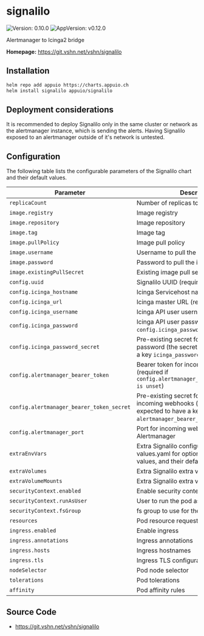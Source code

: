 # signalilo

![Version: 0.10.0](https://img.shields.io/badge/Version-0.10.0-informational?style=flat-square) ![AppVersion: v0.12.0](https://img.shields.io/badge/AppVersion-v0.12.0-informational?style=flat-square)

Alertmanager to Icinga2 bridge

**Homepage:** <https://git.vshn.net/vshn/signalilo>

## Installation

```bash
helm repo add appuio https://charts.appuio.ch
helm install signalilo appuio/signalilo
```
<!---
The README.md file is automatically generated with helm-docs!

Edit the README.gotmpl.md template instead.
-->

## Deployment considerations

It is recommended to deploy Signalilo only in the same cluster or network as the alertmanager instance, which is sending the alerts.
Having Signalilo exposed to an alertmanager outside of it's network is untested. 

## Configuration

The following table lists the configurable parameters of the Signalilo chart and their default values.

Parameter | Description | Default
--- | --- | ---
`replicaCount` | Number of replicas to run | `1`
`image.registry` | Image registry | `docker.io`
`image.repository` | Image repository | `vshn/signalilo`
`image.tag` | Image tag | `v0.8.0`
`image.pullPolicy` | Image pull policy | `IfNotPresent`
`image.username` | Username to pull the image | `""`
`image.password` | Password to pull the image | `""`
`image.existingPullSecret` | Existing image pull secret | `""`
`config.uuid` | Signalilo UUID (required) |
`config.icinga_hostname` | Icinga Servicehost name (required) |
`config.icinga_url` | Icinga master URL (required) |
`config.icinga_username` | Icinga API user username (required) |
`config.icinga_password` | Icinga API user password (required if `config.icinga_password_secret` is unset) |
`config.icinga_password_secret` | Pre-existing secret for icinga API user password (the secret is expected to have a key `icinga_password`) |
`config.alertmanager_bearer_token` | Bearer token for incoming webhooks (required if `config.alertmanager_bearer_token_secret is unset`) |
`config.alertmanager_bearer_token_secret` | Pre-existing secret for bearer token for incoming webhooks (the secret is expected to have a key `alertmanager_bearer_token`) |
`config.alertmanager_port` | Port for incoming webhooks from Alertmanager | `8888`
`extraEnvVars` | Extra Signalilo configuration (see values.yaml for optional configuration values, and their defaults) | `[]`
`extraVolumes` | Extra Signalilo extra volumes | `[]`
`extraVolumeMounts` | Extra Signalilo extra volume mounts | `[]`
`securityContext.enabled` | Enable security context for the pod | `false`
`securityContext.runAsUser` | User to run the pod as | `999`
`securityContext.fsGroup` | fs group to use for the pod | `999`
`resources` | Pod resource requests and limits | `{}`
`ingress.enabled` | Enable ingress | `false`
`ingress.annotations` | Ingress annotations | `{}`
`ingress.hosts` | Ingress hostnames | `["signalilo.local"]`
`ingress.tls` | Ingress TLS configuration | `[]`
`nodeSelector` | Pod node selector | `{}`
`tolerations` | Pod tolerations | `[]`
`affinity` | Pod affinity rules | `{}`

## Source Code

* <https://git.vshn.net/vshn/signalilo>

<!---
Common/Useful Link references from values.yaml
-->
[resource-units]: https://kubernetes.io/docs/concepts/configuration/manage-resources-containers/#resource-units-in-kubernetes
[prometheus-operator]: https://github.com/coreos/prometheus-operator
